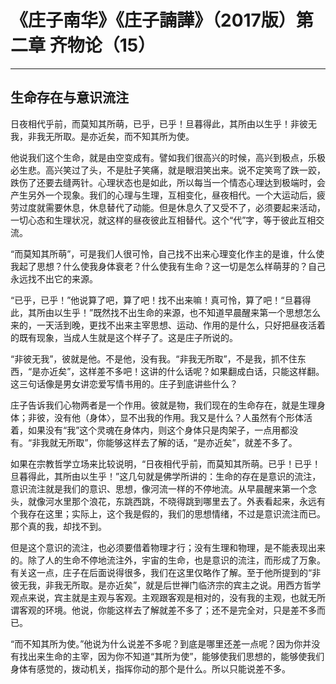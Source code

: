 # 《庄子南华》《庄子諵譁》（2017版）第二章 齐物论（15）

------

## 生命存在与意识流注

日夜相代乎前，而莫知其所萌，已乎，已乎！旦暮得此，其所由以生乎！非彼无我，非我无所取。是亦近矣，而不知其所为使。

他说我们这个生命，就是由空变成有。譬如我们很高兴的时候，高兴到极点，乐极必生悲。高兴笑过了头，不是肚子笑痛，就是眼泪笑出来。说不定笑弯了跌一跤，跌伤了还要去缝两针。心理状态也是如此，所以每当一个情态心理达到极端时，会产生另外一个现象。我们的心理与生理，互相变化，昼夜相代。一个大运动后，疲劳过度就需要休息，休息替代了动能。但是休息久了又受不了，必须要起来活动，一切心态和生理状况，就这样的昼夜彼此互相替代。这个“代”字，等于彼此互相交流。

“而莫知其所萌”，可是我们人很可怜，自己找不出来心理变化作主的是谁，什么使我起了思想？什么使我身体衰老？什么使我有生命？这一切是怎么样萌芽的？自己永远找不出它的来源。

“已乎，已乎！”他说算了吧，算了吧！找不出来嘛！真可怜，算了吧！“旦暮得此，其所由以生乎！”既然找不出生命的来源，也不知道早晨醒来第一个思想怎么来的，一天活到晚，更找不出来主宰思想、运动、作用的是什么，只好把昼夜活着的既有现象，当成人生就是这个样子了。这是庄子所说的。

“非彼无我”，彼就是他。不是他，没有我。“非我无所取”，不是我，抓不住东西，“是亦近矣”，这样差不多吧！这讲的什么话呢？如果翻成白话，只能这样翻。这三句话像是男女讲恋爱写情书用的。庄子到底讲些什么？

庄子告诉我们心物两者是一个作用。彼就是物，我们现在的生命存在，就是生理身体；非彼，没有他（身体〉，显不出我的作用。我又是什么？人虽然有个形体活着，如果没有“我”这个灵魂在身体内，则这个身体只是肉架子，一点用都没有。“非我就无所取”，你能够这样去了解的话，“是亦近矣”，就差不多了。

如果在宗教哲学立场来比较说明，“日夜相代乎前，而莫知其所萌。已乎！已乎！旦暮得此，其所由以生乎！”这几句就是佛学所讲的：生命的存在是意识的流注，意识流注就是我们的意识、思想，像河流一样的不停地流。从早晨醒来第一个念头，就像河水里那个浪花，东跳西跳，不晓得跳到哪里去了。外表看起来，永远有个我存在这里；实际上，这个我是假的，我们的思想情绪，不过是意识流注而已。那个真的我，却找不到。

但是这个意识的流注，也必须要借着物理才行；没有生理和物理，是不能表现出来的。除了人的生命不停地流注外，宇宙的生命，也是意识的流注，而形成了万象。有关这一点，庄子在后面说得很多，我们在这里仅略作了解。至于他所提到的“非彼无我，非我无所取。是亦近矣”，就是后世禅门临济宗的宾主之说。用西方哲学观点来说，宾主就是主观与客观。主观跟客观是相对的，没有我的主观，也就无所谓客观的环境。他说，你能这样去了解就差不多了；还不是完全对，只是差不多而已。

“而不知其所为使。”他说为什么说差不多呢？到底是哪里还差一点呢？因为你并没有找出来生命的主宰，因为你不知道“其所为使”，能够使我们思想的，能够使我们身体有感觉的，拨动机关，指挥你动的那个是什么。所以只能说差不多。